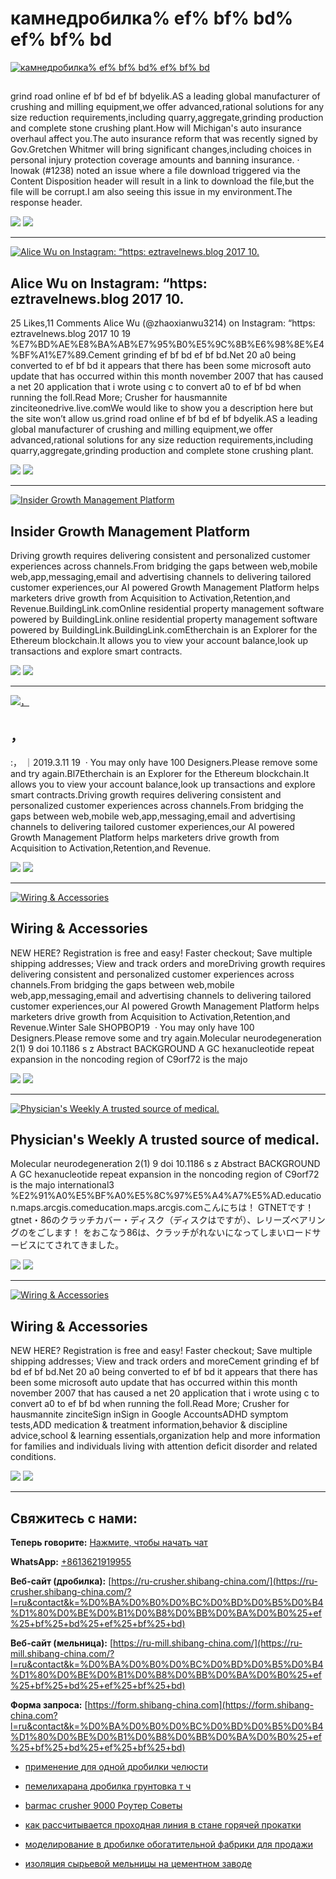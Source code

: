 # камнедробилка% ef% bf% bd% ef% bf% bd

<a href="https://swt.shibang-china.com/?l=ru&img&k=%D0%BA%D0%B0%D0%BC%D0%BD%D0%B5%D0%B4%D1%80%D0%BE%D0%B1%D0%B8%D0%BB%D0%BA%D0%B0%25+ef%25+bf%25+bd%25+ef%25+bf%25+bd" target="_blank">![камнедробилка% ef% bf% bd% ef% bf% bd](http://static.shibang-china.com/all-800x300/489.jpg)</a>

## 
grind road online ef bf bd ef bf bdyelik.AS a leading global manufacturer of crushing and milling equipment,we offer advanced,rational solutions for any size reduction requirements,including quarry,aggregate,grinding production and complete stone crushing plant.How will Michigan's auto insurance overhaul affect you.The auto insurance reform that was recently signed by Gov.Gretchen Whitmer will bring significant changes,including choices in personal injury protection coverage amounts and banning insurance.&nbsp;&#0183;&#32;lnowak (#1238) noted an issue where a file download triggered via the Content Disposition header will result in a link to download the file,but the file will be corrupt.I am also seeing this issue in my environment.The response header.


<a href="https://whatsapp.shibangsoft.com/WhatsApp.php" target="_blank" title="WhatsApp">![](http://static.shibang-china.com/icon/whatsapp.png)</a> <a href="https://swt.shibang-china.com/?l=ru&icon&k=%D0%BA%D0%B0%D0%BC%D0%BD%D0%B5%D0%B4%D1%80%D0%BE%D0%B1%D0%B8%D0%BB%D0%BA%D0%B0%25+ef%25+bf%25+bd%25+ef%25+bf%25+bd" target="_blank">![](http://static.shibang-china.com/icon/chat-ru.png)</a>

---

<a href="https://swt.shibang-china.com/?l=ru&img&k=%D0%BA%D0%B0%D0%BC%D0%BD%D0%B5%D0%B4%D1%80%D0%BE%D0%B1%D0%B8%D0%BB%D0%BA%D0%B0%25+ef%25+bf%25+bd%25+ef%25+bf%25+bd" target="_blank">![Alice Wu on Instagram: “https: eztravelnews.blog 2017 10.](http://static.shibang-china.com/all-800x300/1351.jpg)</a>

## Alice Wu on Instagram: “https: eztravelnews.blog 2017 10.
25 Likes,11 Comments Alice Wu (@zhaoxianwu3214) on Instagram: “https: eztravelnews.blog 2017 10 19 %E7%BD%AE%E8%BA%AB%E7%95%B0%E5%9C%8B%E6%98%8E%E4%BF%A1%E7%89.Cement grinding ef bf bd ef bf bd.Net 20 a0 being converted to ef bf bd it appears that there has been some microsoft auto update that has occurred within this month november 2007 that has caused a net 20 application that i wrote using c to convert a0 to ef bf bd when running the foll.Read More; Crusher for hausmannite zinciteonedrive.live.comWe would like to show you a description here but the site won’t allow us.grind road online ef bf bd ef bf bdyelik.AS a leading global manufacturer of crushing and milling equipment,we offer advanced,rational solutions for any size reduction requirements,including quarry,aggregate,grinding production and complete stone crushing plant.


<a href="https://whatsapp.shibangsoft.com/WhatsApp.php" target="_blank" title="WhatsApp">![](http://static.shibang-china.com/icon/whatsapp.png)</a> <a href="https://swt.shibang-china.com/?l=ru&icon&k=%D0%BA%D0%B0%D0%BC%D0%BD%D0%B5%D0%B4%D1%80%D0%BE%D0%B1%D0%B8%D0%BB%D0%BA%D0%B0%25+ef%25+bf%25+bd%25+ef%25+bf%25+bd" target="_blank">![](http://static.shibang-china.com/icon/chat-ru.png)</a>

---

<a href="https://swt.shibang-china.com/?l=ru&img&k=%D0%BA%D0%B0%D0%BC%D0%BD%D0%B5%D0%B4%D1%80%D0%BE%D0%B1%D0%B8%D0%BB%D0%BA%D0%B0%25+ef%25+bf%25+bd%25+ef%25+bf%25+bd" target="_blank">![Insider Growth Management Platform](http://static.shibang-china.com/all-800x300/612.jpg)</a>

## Insider Growth Management Platform
Driving growth requires delivering consistent and personalized customer experiences across channels.From bridging the gaps between web,mobile web,app,messaging,email and advertising channels to delivering tailored customer experiences,our AI powered Growth Management Platform helps marketers drive growth from Acquisition to Activation,Retention,and Revenue.BuildingLink.comOnline residential property management software powered by BuildingLink.online residential property management software powered by BuildingLink.BuildingLink.comEtherchain is an Explorer for the Ethereum blockchain.It allows you to view your account balance,look up transactions and explore smart contracts.


<a href="https://whatsapp.shibangsoft.com/WhatsApp.php" target="_blank" title="WhatsApp">![](http://static.shibang-china.com/icon/whatsapp.png)</a> <a href="https://swt.shibang-china.com/?l=ru&icon&k=%D0%BA%D0%B0%D0%BC%D0%BD%D0%B5%D0%B4%D1%80%D0%BE%D0%B1%D0%B8%D0%BB%D0%BA%D0%B0%25+ef%25+bf%25+bd%25+ef%25+bf%25+bd" target="_blank">![](http://static.shibang-china.com/icon/chat-ru.png)</a>

---

<a href="https://swt.shibang-china.com/?l=ru&img&k=%D0%BA%D0%B0%D0%BC%D0%BD%D0%B5%D0%B4%D1%80%D0%BE%D0%B1%D0%B8%D0%BB%D0%BA%D0%B0%25+ef%25+bf%25+bd%25+ef%25+bf%25+bd" target="_blank">![，](http://static.shibang-china.com/all-800x300/1427.jpg)</a>

## ，
:， ｜2019.3.11 19 &nbsp;&#0183;&#32;You may only have 100 Designers.Please remove some and try again.Bl7Etherchain is an Explorer for the Ethereum blockchain.It allows you to view your account balance,look up transactions and explore smart contracts.Driving growth requires delivering consistent and personalized customer experiences across channels.From bridging the gaps between web,mobile web,app,messaging,email and advertising channels to delivering tailored customer experiences,our AI powered Growth Management Platform helps marketers drive growth from Acquisition to Activation,Retention,and Revenue.


<a href="https://whatsapp.shibangsoft.com/WhatsApp.php" target="_blank" title="WhatsApp">![](http://static.shibang-china.com/icon/whatsapp.png)</a> <a href="https://swt.shibang-china.com/?l=ru&icon&k=%D0%BA%D0%B0%D0%BC%D0%BD%D0%B5%D0%B4%D1%80%D0%BE%D0%B1%D0%B8%D0%BB%D0%BA%D0%B0%25+ef%25+bf%25+bd%25+ef%25+bf%25+bd" target="_blank">![](http://static.shibang-china.com/icon/chat-ru.png)</a>

---

<a href="https://swt.shibang-china.com/?l=ru&img&k=%D0%BA%D0%B0%D0%BC%D0%BD%D0%B5%D0%B4%D1%80%D0%BE%D0%B1%D0%B8%D0%BB%D0%BA%D0%B0%25+ef%25+bf%25+bd%25+ef%25+bf%25+bd" target="_blank">![Wiring &amp; Accessories](http://static.shibang-china.com/all-800x300/977.jpg)</a>

## Wiring &amp; Accessories
NEW HERE? Registration is free and easy! Faster checkout; Save multiple shipping addresses; View and track orders and moreDriving growth requires delivering consistent and personalized customer experiences across channels.From bridging the gaps between web,mobile web,app,messaging,email and advertising channels to delivering tailored customer experiences,our AI powered Growth Management Platform helps marketers drive growth from Acquisition to Activation,Retention,and Revenue.Winter Sale SHOPBOP19 &nbsp;&#0183;&#32;You may only have 100 Designers.Please remove some and try again.Molecular neurodegeneration 2(1) 9 doi 10.1186 s z Abstract BACKGROUND A GC hexanucleotide repeat expansion in the noncoding region of C9orf72 is the majo


<a href="https://whatsapp.shibangsoft.com/WhatsApp.php" target="_blank" title="WhatsApp">![](http://static.shibang-china.com/icon/whatsapp.png)</a> <a href="https://swt.shibang-china.com/?l=ru&icon&k=%D0%BA%D0%B0%D0%BC%D0%BD%D0%B5%D0%B4%D1%80%D0%BE%D0%B1%D0%B8%D0%BB%D0%BA%D0%B0%25+ef%25+bf%25+bd%25+ef%25+bf%25+bd" target="_blank">![](http://static.shibang-china.com/icon/chat-ru.png)</a>

---

<a href="https://swt.shibang-china.com/?l=ru&img&k=%D0%BA%D0%B0%D0%BC%D0%BD%D0%B5%D0%B4%D1%80%D0%BE%D0%B1%D0%B8%D0%BB%D0%BA%D0%B0%25+ef%25+bf%25+bd%25+ef%25+bf%25+bd" target="_blank">![Physician's Weekly A trusted source of medical.](http://static.shibang-china.com/all-800x300/898.jpg)</a>

## Physician's Weekly A trusted source of medical.
Molecular neurodegeneration 2(1) 9 doi 10.1186 s z Abstract BACKGROUND A GC hexanucleotide repeat expansion in the noncoding region of C9orf72 is the majo international3 %E2%91%A0%E5%BF%A0%E5%8C%97%E5%A4%A7%E5%AD.education.maps.arcgis.comeducation.maps.arcgis.comこんにちは！ GTNETです！ gtnet・86のクラッチカバー・ディスク（ディスクはですが）、レリーズベアリングのをごします！ をおこなう86は、クラッチがれないになってしまいロードサービスにてされてきました。


<a href="https://whatsapp.shibangsoft.com/WhatsApp.php" target="_blank" title="WhatsApp">![](http://static.shibang-china.com/icon/whatsapp.png)</a> <a href="https://swt.shibang-china.com/?l=ru&icon&k=%D0%BA%D0%B0%D0%BC%D0%BD%D0%B5%D0%B4%D1%80%D0%BE%D0%B1%D0%B8%D0%BB%D0%BA%D0%B0%25+ef%25+bf%25+bd%25+ef%25+bf%25+bd" target="_blank">![](http://static.shibang-china.com/icon/chat-ru.png)</a>

---

<a href="https://swt.shibang-china.com/?l=ru&img&k=%D0%BA%D0%B0%D0%BC%D0%BD%D0%B5%D0%B4%D1%80%D0%BE%D0%B1%D0%B8%D0%BB%D0%BA%D0%B0%25+ef%25+bf%25+bd%25+ef%25+bf%25+bd" target="_blank">![Wiring &amp; Accessories](http://static.shibang-china.com/all-800x300/1116.jpg)</a>

## Wiring &amp; Accessories
NEW HERE? Registration is free and easy! Faster checkout; Save multiple shipping addresses; View and track orders and moreCement grinding ef bf bd ef bf bd.Net 20 a0 being converted to ef bf bd it appears that there has been some microsoft auto update that has occurred within this month november 2007 that has caused a net 20 application that i wrote using c to convert a0 to ef bf bd when running the foll.Read More; Crusher for hausmannite zinciteSign inSign in Google AccountsADHD symptom tests,ADD medication &amp; treatment information,behavior &amp; discipline advice,school &amp; learning essentials,organization help and more information for families and individuals living with attention deficit disorder and related conditions.


<a href="https://whatsapp.shibangsoft.com/WhatsApp.php" target="_blank" title="WhatsApp">![](http://static.shibang-china.com/icon/whatsapp.png)</a> <a href="https://swt.shibang-china.com/?l=ru&icon&k=%D0%BA%D0%B0%D0%BC%D0%BD%D0%B5%D0%B4%D1%80%D0%BE%D0%B1%D0%B8%D0%BB%D0%BA%D0%B0%25+ef%25+bf%25+bd%25+ef%25+bf%25+bd" target="_blank">![](http://static.shibang-china.com/icon/chat-ru.png)</a>

---
## Свяжитесь с нами:

**Теперь говорите:** [Нажмите, чтобы начать чат](https://swt.shibang-china.com?l=ru&contact&k=%D0%BA%D0%B0%D0%BC%D0%BD%D0%B5%D0%B4%D1%80%D0%BE%D0%B1%D0%B8%D0%BB%D0%BA%D0%B0%25+ef%25+bf%25+bd%25+ef%25+bf%25+bd)

**WhatsApp:**  [+8613621919955](https://whatsapp.shibangsoft.com/WhatsApp.php)

**Веб-сайт (дробилка):** [https://ru-crusher.shibang-china.com/](https://ru-crusher.shibang-china.com/?l=ru&contact&k=%D0%BA%D0%B0%D0%BC%D0%BD%D0%B5%D0%B4%D1%80%D0%BE%D0%B1%D0%B8%D0%BB%D0%BA%D0%B0%25+ef%25+bf%25+bd%25+ef%25+bf%25+bd)

**Веб-сайт (мельница):** [https://ru-mill.shibang-china.com/](https://ru-mill.shibang-china.com/?l=ru&contact&k=%D0%BA%D0%B0%D0%BC%D0%BD%D0%B5%D0%B4%D1%80%D0%BE%D0%B1%D0%B8%D0%BB%D0%BA%D0%B0%25+ef%25+bf%25+bd%25+ef%25+bf%25+bd)

**Форма запроса:** [https://form.shibang-china.com](https://form.shibang-china.com?l=ru&contact&k=%D0%BA%D0%B0%D0%BC%D0%BD%D0%B5%D0%B4%D1%80%D0%BE%D0%B1%D0%B8%D0%BB%D0%BA%D0%B0%25+ef%25+bf%25+bd%25+ef%25+bf%25+bd)

* [применение для одной дробилки челюсти](../134/%D0%BF%D1%80%D0%B8%D0%BC%D0%B5%D0%BD%D0%B5%D0%BD%D0%B8%D0%B5%20%D0%B4%D0%BB%D1%8F%20%D0%BE%D0%B4%D0%BD%D0%BE%D0%B9%20%D0%B4%D1%80%D0%BE%D0%B1%D0%B8%D0%BB%D0%BA%D0%B8%20%D1%87%D0%B5%D0%BB%D1%8E%D1%81%D1%82%D0%B8.md)

* [пемелихарана дробилка грунтовка т  ч](../134/%D0%BF%D0%B5%D0%BC%D0%B5%D0%BB%D0%B8%D1%85%D0%B0%D1%80%D0%B0%D0%BD%D0%B0%20%D0%B4%D1%80%D0%BE%D0%B1%D0%B8%D0%BB%D0%BA%D0%B0%20%D0%B3%D1%80%D1%83%D0%BD%D1%82%D0%BE%D0%B2%D0%BA%D0%B0%20%D1%82%20%20%D1%87.md)

* [barmac crusher 9000 Роутер Советы](../132/barmac%20crusher%209000%20%D0%A0%D0%BE%D1%83%D1%82%D0%B5%D1%80%20%D0%A1%D0%BE%D0%B2%D0%B5%D1%82%D1%8B.md)

* [как рассчитывается проходная линия в стане горячей прокатки](../134/%D0%BA%D0%B0%D0%BA%20%D1%80%D0%B0%D1%81%D1%81%D1%87%D0%B8%D1%82%D1%8B%D0%B2%D0%B0%D0%B5%D1%82%D1%81%D1%8F%20%D0%BF%D1%80%D0%BE%D1%85%D0%BE%D0%B4%D0%BD%D0%B0%D1%8F%20%D0%BB%D0%B8%D0%BD%D0%B8%D1%8F%20%D0%B2%20%D1%81%D1%82%D0%B0%D0%BD%D0%B5%20%D0%B3%D0%BE%D1%80%D1%8F%D1%87%D0%B5%D0%B9%20%D0%BF%D1%80%D0%BE%D0%BA%D0%B0%D1%82%D0%BA%D0%B8.md)

* [моделирование в дробилке обогатительной фабрики для продажи](../135/%D0%BC%D0%BE%D0%B4%D0%B5%D0%BB%D0%B8%D1%80%D0%BE%D0%B2%D0%B0%D0%BD%D0%B8%D0%B5%20%D0%B2%20%D0%B4%D1%80%D0%BE%D0%B1%D0%B8%D0%BB%D0%BA%D0%B5%20%D0%BE%D0%B1%D0%BE%D0%B3%D0%B0%D1%82%D0%B8%D1%82%D0%B5%D0%BB%D1%8C%D0%BD%D0%BE%D0%B9%20%D1%84%D0%B0%D0%B1%D1%80%D0%B8%D0%BA%D0%B8%20%D0%B4%D0%BB%D1%8F%20%D0%BF%D1%80%D0%BE%D0%B4%D0%B0%D0%B6%D0%B8.md)

* [изоляция сырьевой мельницы на цементном заводе](../132/%D0%B8%D0%B7%D0%BE%D0%BB%D1%8F%D1%86%D0%B8%D1%8F%20%D1%81%D1%8B%D1%80%D1%8C%D0%B5%D0%B2%D0%BE%D0%B9%20%D0%BC%D0%B5%D0%BB%D1%8C%D0%BD%D0%B8%D1%86%D1%8B%20%D0%BD%D0%B0%20%D1%86%D0%B5%D0%BC%D0%B5%D0%BD%D1%82%D0%BD%D0%BE%D0%BC%20%D0%B7%D0%B0%D0%B2%D0%BE%D0%B4%D0%B5.md)